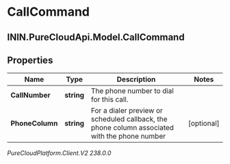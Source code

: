 # CallCommand

## ININ.PureCloudApi.Model.CallCommand

## Properties

|Name | Type | Description | Notes|
|------------ | ------------- | ------------- | -------------|
| **CallNumber** | **string** | The phone number to dial for this call. | |
| **PhoneColumn** | **string** | For a dialer preview or scheduled callback, the phone column associated with the phone number | [optional] |



_PureCloudPlatform.Client.V2 238.0.0_
